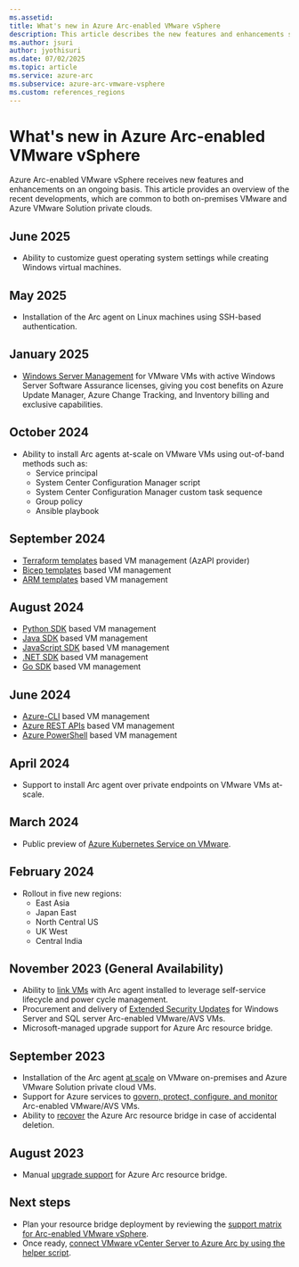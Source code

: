 ```yaml
---
ms.assetid:
title: What's new in Azure Arc-enabled VMware vSphere
description: This article describes the new features and enhancements supported in Azure Arc-enabled VMware vSphere.
ms.author: jsuri
author: jyothisuri
ms.date: 07/02/2025
ms.topic: article
ms.service: azure-arc
ms.subservice: azure-arc-vmware-vsphere
ms.custom: references_regions
---
```


# What's new in Azure Arc-enabled VMware vSphere

Azure Arc-enabled VMware vSphere receives new features and enhancements on an ongoing basis. This article provides an overview of the recent developments, which are common to both on-premises VMware and Azure VMware Solution private clouds. 

## June 2025 

- Ability to customize guest operating system settings while creating Windows virtual machines. 

## May 2025 

- Installation of the Arc agent on Linux machines using SSH-based authentication. 

## January 2025 

- [Windows Server Management](/azure/azure-arc/servers/windows-server-management-overview) for VMware VMs with active Windows Server Software Assurance licenses, giving you cost benefits on Azure Update Manager, Azure Change Tracking, and Inventory billing and exclusive capabilities. 

## October 2024

- Ability to install Arc agents at-scale on VMware VMs using out-of-band methods such as:
   - Service principal
   - System Center Configuration Manager script
   - System Center Configuration Manager custom task sequence
   - Group policy
   - Ansible playbook

## September 2024 

- [Terraform templates](/azure/templates/microsoft.connectedvmwarevsphere/clusters?pivots=deployment-language-terraform) based VM management (AzAPI provider) 
- [Bicep templates](/azure/templates/microsoft.connectedvmwarevsphere/clusters?pivots=deployment-language-bicep) based VM management 
- [ARM templates](/azure/templates/microsoft.connectedvmwarevsphere/clusters?pivots=deployment-language-arm-template) based VM management 

## August 2024 

- [Python SDK](/python/api/overview/azure/mgmt-connectedvmware-readme) based VM management 
- [Java SDK](/java/api/overview/azure/resourcemanager-connectedvmware-readme) based VM management 
- [JavaScript SDK](/javascript/api/overview/azure/arm-connectedvmware-readme) based VM management 
- [.NET SDK](/dotnet/api/overview/azure/resourcemanager.connectedvmwarevsphere-readme) based VM management 
- [Go SDK](https://pkg.go.dev/github.com/Azure/azure-sdk-for-go/sdk/resourcemanager/connectedvmware/armconnectedvmware#section-documentation) based VM management 

## June 2024 

- [Azure-CLI](/cli/azure/connectedvmware) based VM management 
- [Azure REST APIs](/rest/api/azure-arc-vmware/operation-groups) based VM management 
- [Azure PowerShell](/powershell/module/az.connectedvmware) based VM management 

## April 2024 

- Support to install Arc agent over private endpoints on VMware VMs at-scale. 

## March 2024 

- Public preview of [Azure Kubernetes Service on VMware](/azure/aks/hybrid/aks-vmware-overview). 

## February 2024 

- Rollout in five new regions: 
     - East Asia 
     - Japan East 
     - North Central US 
     - UK West 
     - Central India   

## November 2023 (General Availability) 

- Ability to [link VMs](/azure/azure-arc/vmware-vsphere/enable-virtual-hardware) with Arc agent installed to leverage self-service lifecycle and power cycle management. 
- Procurement and delivery of [Extended Security Updates](/azure/azure-arc/vmware-vsphere/deliver-extended-security-updates-for-vmware-vms-through-arc) for Windows Server and SQL server Arc-enabled VMware/AVS VMs. 
- Microsoft-managed upgrade support for Azure Arc resource bridge.

## September 2023 

- Installation of the Arc agent [at scale](/azure/azure-arc/vmware-vsphere/enable-guest-management-at-scale) on VMware on-premises and Azure VMware Solution private cloud VMs.
- Support for Azure services to [govern, protect, configure, and monitor](/azure/azure-arc/servers/overview#supported-cloud-operations) Arc-enabled VMware/AVS VMs. 
- Ability to [recover](/azure/azure-arc/vmware-vsphere/recover-from-resource-bridge-deletion) the Azure Arc resource bridge in case of accidental deletion. 

## August 2023 

- Manual [upgrade support](/azure/azure-arc/vmware-vsphere/administer-arc-vmware#upgrade-the-arc-resource-bridge-manually) for Azure Arc resource bridge.

## Next steps 

- Plan your resource bridge deployment by reviewing the [support matrix for Arc-enabled VMware vSphere](support-matrix-for-arc-enabled-vmware-vsphere.md). 
- Once ready, [connect VMware vCenter Server to Azure Arc by using the helper script](quick-start-connect-vcenter-to-arc-using-script.md).
